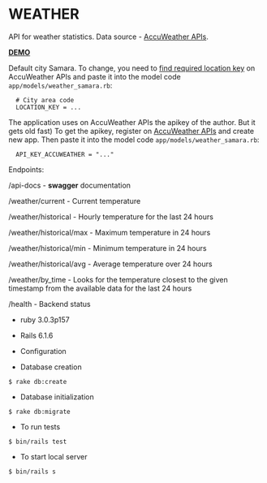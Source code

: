 # WEATHER

API for weather statistics. Data source - [AccuWeather APIs](https://developer.accuweather.com/apis).

[**DEMO**]( https://megaweather.herokuapp.com/)

Default city Samara. 
To change, you need to [find required location key](https://developer.accuweather.com/accuweather-locations-api/apis/get/locations/v1/cities/search)
on AccuWeather APIs and paste it into the model code `app/models/weather_samara.rb`:

~~~
  # City area code
  LOCATION_KEY = ...
~~~

The application uses on AccuWeather APIs the apikey of the author. But it gets old fast)
To get the apikey, register on [AccuWeather APIs](https://developer.accuweather.com) and create new app.
Then paste it into the model code `app/models/weather_samara.rb`:

~~~
  API_KEY_ACCUWEATHER = "..."
~~~

Endpoints:

/api-docs - **swagger** documentation


/weather/current - Current temperature

/weather/historical - Hourly temperature for the last 24 hours

/weather/historical/max - Maximum temperature in 24 hours

/weather/historical/min - Minimum temperature in 24 hours

/weather/historical/avg - Average temperature over 24 hours

/weather/by_time - Looks for the temperature closest to the given timestamp from the available data for the last 24 hours

/health - Backend status

* ruby 3.0.3p157

* Rails 6.1.6

* Configuration

* Database creation 

~~~
$ rake db:create
~~~

* Database initialization

~~~
$ rake db:migrate
~~~

* To run tests

~~~
$ bin/rails test
~~~

* To start local server

~~~
$ bin/rails s
~~~
